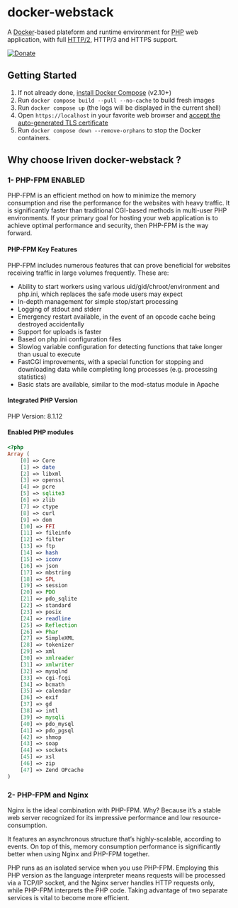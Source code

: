 # docker-webstack

A [Docker](https://www.docker.com/)-based plateform and runtime environment for [PHP](https://php.net) web application, with full [HTTP/2](https://symfony.com/doc/current/weblink.html), HTTP/3 and HTTPS support.


[![Donate](https://img.shields.io/badge/Donate-PayPal-green.svg)](https://www.paypal.com/cgi-bin/webscr?cmd=_s-xclick&hosted_button_id=XDCFPNTKUC4TU)

## Getting Started

1. If not already done, [install Docker Compose](https://docs.docker.com/compose/install/) (v2.10+)
2. Run `docker compose build --pull --no-cache` to build fresh images
3. Run `docker compose up` (the logs will be displayed in the current shell)
4. Open `https://localhost` in your favorite web browser and [accept the auto-generated TLS certificate](https://stackoverflow.com/a/15076602/1352334)
5. Run `docker compose down --remove-orphans` to stop the Docker containers.

## Why choose Iriven docker-webstack ?

### 1- PHP-FPM ENABLED
PHP-FPM is an efficient method on how to minimize the memory consumption and rise the performance for the websites with heavy traffic. It is significantly faster than traditional CGI-based methods in multi-user PHP environments. If your primary goal for hosting your web application is to achieve optimal performance and security, then PHP-FPM is the way forward.


#### PHP-FPM Key Features
PHP-FPM includes numerous features that can prove beneficial for websites receiving traffic in large volumes frequently. These are:

- Ability to start workers using various uid/gid/chroot/environment and php.ini, which replaces the safe mode users may expect
- In-depth management for simple stop/start processing
- Logging of stdout and stderr
- Emergency restart available, in the event of an opcode cache being destroyed accidentally
- Support for uploads is faster
- Based on php.ini configuration files
- Slowlog variable configuration for detecting functions that take longer than usual to execute
- FastCGI improvements, with a special function for stopping and downloading data while completing long processes (e.g. processing statistics)
- Basic stats are available, similar to the mod-status module in Apache

#### Integrated PHP Version

PHP Version: 8.1.12

#### Enabled PHP modules

```php
<?php
Array (
    [0] => Core
    [1] => date
    [2] => libxml
    [3] => openssl
    [4] => pcre
    [5] => sqlite3
    [6] => zlib
    [7] => ctype
    [8] => curl
    [9] => dom
    [10] => FFI
    [11] => fileinfo
    [12] => filter
    [13] => ftp
    [14] => hash
    [15] => iconv
    [16] => json
    [17] => mbstring
    [18] => SPL
    [19] => session
    [20] => PDO
    [21] => pdo_sqlite
    [22] => standard
    [23] => posix
    [24] => readline
    [25] => Reflection
    [26] => Phar
    [27] => SimpleXML
    [28] => tokenizer
    [29] => xml
    [30] => xmlreader
    [31] => xmlwriter
    [32] => mysqlnd
    [33] => cgi-fcgi
    [34] => bcmath
    [35] => calendar
    [36] => exif
    [37] => gd
    [38] => intl
    [39] => mysqli
    [40] => pdo_mysql
    [41] => pdo_pgsql
    [42] => shmop
    [43] => soap
    [44] => sockets
    [45] => xsl
    [46] => zip
    [47] => Zend OPcache
)
```

### 2- PHP-FPM and Nginx
Nginx is the ideal combination with PHP-FPM. Why? Because it’s a stable web server recognized for its impressive performance and low resource-consumption.

It features an asynchronous structure that’s highly-scalable, according to events. On top of this, memory consumption performance is significantly better when using Nginx and PHP-FPM together.

PHP runs as an isolated service when you use PHP-FPM. Employing this PHP version as the language interpreter means requests will be processed via a TCP/IP socket, and the Nginx server handles HTTP requests only, while PHP-FPM interprets the PHP code. Taking advantage of two separate services is vital to become more efficient.